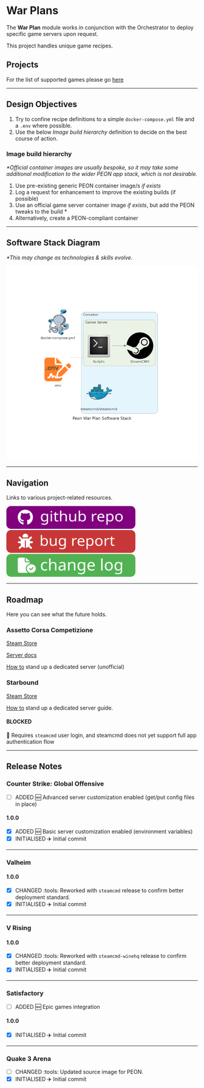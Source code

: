 # War Plans

The **War Plan** module works in conjunction with the Orchestrator to deploy specific game servers upon request.

This project handles unique game recipes.

## Projects

For the list of supported games please go [here](../games.md)

---

## Design Objectives

1. Try to confine recipe definitions to a simple `docker-compose.yml` file and a `.env` where possible.
2. Use the below *Image build hierarchy* definition to decide on the best course of action.

### Image build hierarchy

*\*Official container images are usually bespoke, so it may take some additional modification to the wider PEON app stack, which is not desirable.*

1. Use pre-existing generic PEON container image/s *if exists*
2. Log a request for enhancement to improve the existing builds (if possible)
3. Use an official game server container image *if exists*, but add the PEON tweaks to the build \*
4. Alternatively, create a PEON-compliant container

---

## Software Stack Diagram

*\*This may change as technologies & skills evolve.*

![Software Stack](../images/diagrams/diagram_warplans.png)

---

## Navigation

Links to various project-related resources.

[![github](../images/buttons/button_github.svg)](https://github.com/the-peon-project/peon-warplans)
[![github](../images/buttons/button_bug.svg)](https://github.com/the-peon-project/peon-warplans/issues/new/choose)
[![github](../images/buttons/button_changelog.svg)](../development/03_warplans.md#release-notes)

---

## Roadmap

Here you can see what the future holds.

### Assetto Corsa Competizione

[Steam Store](https://store.steampowered.com/app/805550/Assetto_Corsa_Competizione/)

[Server docs](https://steamdb.info/app/1430110/)

[How to](https://www.acc-wiki.info/wiki/Server_Configuration) stand up a dedicated server (unofficial)

### Starbound

[Steam Store](https://store.steampowered.com/app/211820/Starbound/)

[How to](https://starbounder.org/Guide:Setting_Up_Multiplayer) stand up a dedicated server guide.

#### BLOCKED 
:no_entry_sign: Requires `steamcmd` user login, and steamcmd does not yet support full app authentication flow

---

## Release Notes

### Counter Strike:  Global Offensive


- [ ] ADDED :new: Advanced server customization enabled (get/put config files in place)

#### 1.0.0

- [x] ADDED :new: Basic server customization enabled (environment variables)
- [x] INITIALISED :airplane: Initial commit

---

### Valheim

#### 1.0.0

- [x] CHANGED :tools: Reworked with `steamcmd` release to confirm better deployment standard.
- [x] INITIALISED :airplane: Initial commit

---

### V Rising

#### 1.0.0

- [x] CHANGED :tools: Reworked with `steamcmd-winehq` release to confirm better deployment standard.
- [x] INITIALISED :airplane: Initial commit

---

### Satisfactory

- [ ] ADDED :new: Epic games integration

#### 1.0.0

- [x] INITIALISED :airplane: Initial commit

---

### Quake 3 Arena

- [ ] CHANGED :tools: Updated source image for PEON.
- [x] INITIALISED :airplane: Initial commit
